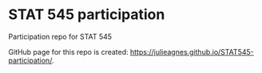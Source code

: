 # STAT 545 participation
Participation repo for STAT 545


GitHub page for this repo is created:
https://julieagnes.github.io/STAT545-participation/.